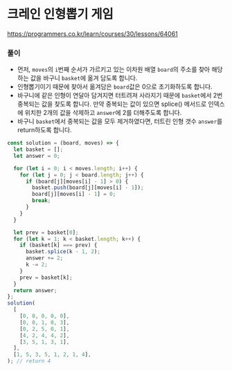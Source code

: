 # 크레인 인형뽑기 게임

https://programmers.co.kr/learn/courses/30/lessons/64061

### 풀이

- 먼저, `moves`의 `i`번째 순서가 가르키고 있는 이차원 배열 `board`의 주소를 찾아 해당하는 값을 바구니 `basket`에 옮겨 담도록 합니다.
- 인형뽑기이기 때문에 찾아서 옮겨담은 `board`값은 0으로 초기화하도록 합니다.
- 바구니에 같은 인형이 연달아 담겨지면 터트려져 사라지기 때문에 `basket`에서 2번 중복되는 값을 찾도록 합니다. 만약 중복되는 값이 있으면 splice() 메서드로 인덱스에 위치한 2개의 값을 삭제하고
  `answer`에 2를 더해주도록 합니다.
- 바구니 `basket`에서 중복되는 값을 모두 제거하였다면, 터트린 인형 갯수 `answer`를 return하도록 합니다.

```javascript
const solution = (board, moves) => {
  let basket = [];
  let answer = 0;

  for (let i = 0; i < moves.length; i++) {
    for (let j = 0; j < board.length; j++) {
      if (board[j][moves[i] - 1] > 0) {
        basket.push(board[j][moves[i] - 1]);
        board[j][moves[i] - 1] = 0;
        break;
      }
    }
  }

  let prev = basket[0];
  for (let k = 1; k < basket.length; k++) {
    if (basket[k] === prev) {
      basket.splice(k - 1, 2);
      answer += 2;
      k -= 2;
    }
    prev = basket[k];
  }
  return answer;
};
solution(
  [
    [0, 0, 0, 0, 0],
    [0, 0, 1, 0, 3],
    [0, 2, 5, 0, 1],
    [4, 2, 4, 4, 2],
    [3, 5, 1, 3, 1],
  ],
  [1, 5, 3, 5, 1, 2, 1, 4],
); // return 4
```
